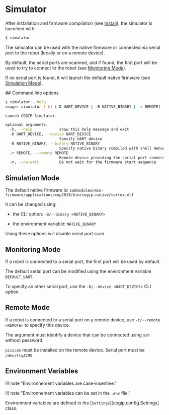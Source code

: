 # Simulator

After installation and firmware compilation (see [Install](../install.md)), the simulator
is launched with:
```bash
$ simulator
```

The simulator can be used with the native firmware or connected via serial port to the robot (locally or on a remote device).

By default, the serial ports are scanned, and if found, the first port will be used to try to connect to the robot (see [Monitoring Mode](#monitor-mode)).

If no serial port is found, it will launch the default native firmware (see [Simulation Mode](#simulation-mode)).


## Command line options

```bash
$ simulator --help
usage: simulator [-h] [-D UART_DEVICE | -B NATIVE_BINARY | -r REMOTE] [-n]

Launch COGIP Simulator.

optional arguments:
  -h, --help            show this help message and exit
  -D UART_DEVICE, --device UART_DEVICE
                        Specify UART device
  -B NATIVE_BINARY, --binary NATIVE_BINARY
                        Specify native binary compiled with shell menus enabled
  -r REMOTE, --remote REMOTE
                        Remote device providing the serial port connected to the robot
  -n, --no-wait         Do not wait for the firmware start sequence
```

## Simulation Mode

The default native firmware is:
`submodules/mcu-firmware/applications/cup2019/bin/cogip-native/cortex.elf`

It can be changed using:

  * the CLI option: `-B/--binary <NATIVE_BINARY>`

  * the environment variable: `NATIVE_BINARY`

Using these options will disable serial port scan.

## Monitoring Mode

If a robot is connected to a serial port, the first port will be used by default.

The default serial port can be modified using the environment variable `DEFAULT_UART`.

To specify an other serial port, use the `-D/--device <UART_DEVICE>` CLI option.

## Remote Mode

If a robot is connected to a serial port on a remote device, use `-r/--remote <REMOTE>`
to specify this device.

The argument must identify a device that can be connected using `ssh` without password.

`picocom` must be installed on the remote device. Serial port must be `/dev/ttyACM0`.

## Environment Variables

!!! note "Environnement variables are case-insentive."

!!! note "Environnement variables can be set in the `.env` file."

Environment variables are defined in the [`Settings`][cogip.config.Settings] class.
